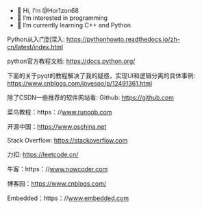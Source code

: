 - 👋 Hi, I’m @Hor1zon68
- 👀 I’m interested in programming
- 🌱 I’m currently learning C++ and Python

Python从入门到深入:
https://pythonhowto.readthedocs.io/zh-cn/latest/index.html

python官方教程文档:
https://docs.python.org/

下面的关于pyqt的教程解决了我的疑惑，实现UI和逻辑分离的具体事例:
https://www.cnblogs.com/lovesoo/p/12491361.html


除了CSDN一些推荐的软件网站看:
Github: https://github.com

菜鸟教程：https：//www.runoob.com

开源中国：https://www.oschina.net

Stack Overflow: https://stackoverflow.com

力扣: https://leetcode.cn/

牛客：https：//www.nowcoder.com

博客园：https://www.cnblogs.com/

Embedded：https：//www.embedded.com




<!---
yue-xin-li/yue-xin-li is a ✨ special ✨ repository because its `README.md` (this file) appears on your GitHub profile.
You can click the Preview link to take a look at your changes.
--->
